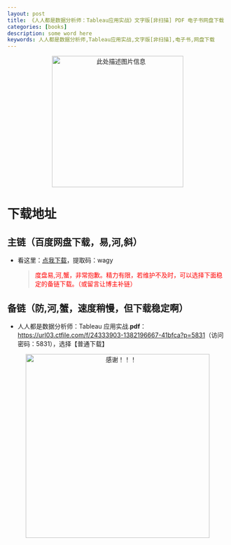 ```yaml
---
layout: post
title: 《人人都是数据分析师：Tableau应用实战》文字版[非扫描] PDF 电子书网盘下载
categories: [books]
description: some word here
keywords: 人人都是数据分析师,Tableau应用实战,文字版[非扫描],电子书,网盘下载
---
```


<div align="center"><img src="https://pic.imgdb.cn/item/670626b6d29ded1a8c7000d1.png" alt="此处描述图片信息" width="300px" height="auto"></div>

# 下载地址

## 主链（百度网盘下载，易,河,斜）

- 看这里：[点我下载](https://pan.baidu.com/s/1iMXUbSbtZQZjDcqDmnWUyw?pwd=wagy)，提取码：wagy

  > <p style="color:red" >度盘易,河,蟹，非常抱歉。精力有限，若维护不及时，可以选择下面稳定的备链下载。（或留言让博主补链）</p>

## 备链（防,河,蟹，速度稍慢，但下载稳定啊）

- 人人都是数据分析师：Tableau 应用实战.**pdf**：<https://url03.ctfile.com/f/24333903-1382196667-41bfca?p=5831>（访问密码：5831），选择【普通下载】

<div align="center"><img src="https://pic.imgdb.cn/item/6707df6bd29ded1a8ce37031.gif" alt="感谢！！！" width="420px" height="auto"/></div>
